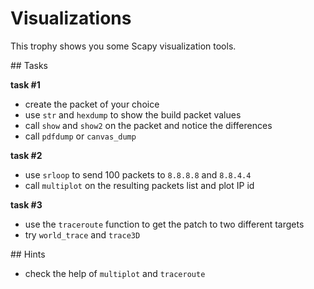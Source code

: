 # Visualizations

This trophy shows you some Scapy visualization tools.

## Tasks

**task #1**

- create the packet of your choice
- use `str` and `hexdump` to show the build packet values
- call `show` and `show2` on the packet and notice the differences
- call `pdfdump` or `canvas_dump`

**task #2**

- use `srloop` to send 100 packets to `8.8.8.8` and `8.8.4.4`
- call `multiplot` on the resulting packets list and plot IP id

**task #3**

- use the `traceroute` function to get the patch to two different targets
- try `world_trace` and `trace3D`

## Hints

- check the help of `multiplot` and `traceroute`
